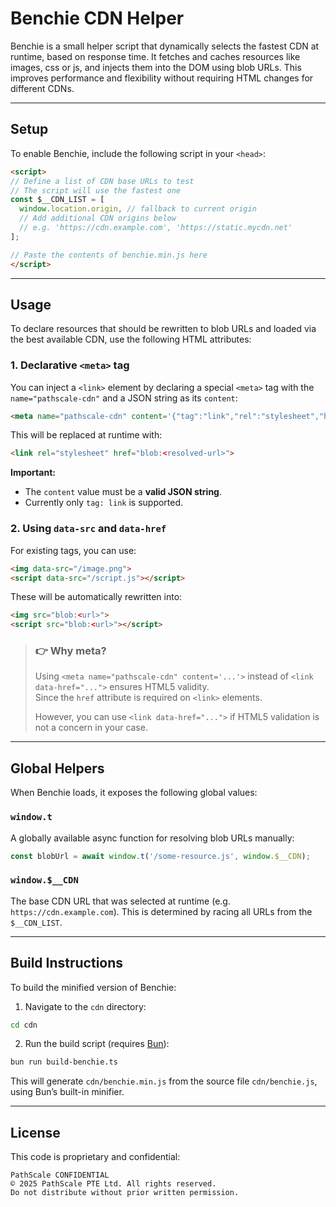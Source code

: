 # Benchie CDN Helper

Benchie is a small helper script that dynamically selects the fastest CDN at runtime, based on response time. It fetches and caches resources like images, css or js, and injects them into the DOM using blob URLs. This improves performance and flexibility without requiring HTML changes for different CDNs.

---

## Setup

To enable Benchie, include the following script in your `<head>`:

```html
<script>
// Define a list of CDN base URLs to test
// The script will use the fastest one
const $__CDN_LIST = [
  window.location.origin, // fallback to current origin
  // Add additional CDN origins below
  // e.g. 'https://cdn.example.com', 'https://static.mycdn.net'
];

// Paste the contents of benchie.min.js here
</script>
```

---

## Usage

To declare resources that should be rewritten to blob URLs and loaded via the best available CDN, use the following HTML attributes:

### 1. **Declarative `<meta>` tag**

You can inject a `<link>` element by declaring a special `<meta>` tag with the `name="pathscale-cdn"` and a JSON string as its `content`:

```html
<meta name="pathscale-cdn" content='{"tag":"link","rel":"stylesheet","href":"/app.css?v=1.0.0"}'>
```

This will be replaced at runtime with:

```html
<link rel="stylesheet" href="blob:<resolved-url>">
```

**Important:**

* The `content` value must be a **valid JSON string**.
* Currently only `tag: link` is supported.

### 2. **Using `data-src` and `data-href`**

For existing tags, you can use:

```html
<img data-src="/image.png">
<script data-src="/script.js"></script>
```

These will be automatically rewritten into:

```html
<img src="blob:<url>">
<script src="blob:<url>"></script>
```


> ### 👉 Why meta?<br> 
> Using `<meta name="pathscale-cdn" content='...'>` instead of `<link data-href="...">` ensures HTML5 validity.<br>
> Since the `href` attribute is required on `<link>` elements.
>
> However, you can use `<link data-href="...">` if HTML5 validation is not a concern in your case.

---

## Global Helpers

When Benchie loads, it exposes the following global values:

### `window.t`

A globally available async function for resolving blob URLs manually:

```js
const blobUrl = await window.t('/some-resource.js', window.$__CDN);
```

### `window.$__CDN`

The base CDN URL that was selected at runtime (e.g. `https://cdn.example.com`).
This is determined by racing all URLs from the `$__CDN_LIST`.

---

## Build Instructions

To build the minified version of Benchie:

1. Navigate to the `cdn` directory:

```bash
cd cdn
```

2. Run the build script (requires [Bun](https://bun.sh)):

```bash
bun run build-benchie.ts
```

This will generate `cdn/benchie.min.js` from the source file `cdn/benchie.js`, using Bun’s built-in minifier.

---

## License

This code is proprietary and confidential:

```
PathScale CONFIDENTIAL
© 2025 PathScale PTE Ltd. All rights reserved.
Do not distribute without prior written permission.
```
